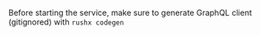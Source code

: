 Before starting the service, make sure to generate GraphQL client
(gitignored) with `rushx codegen`
